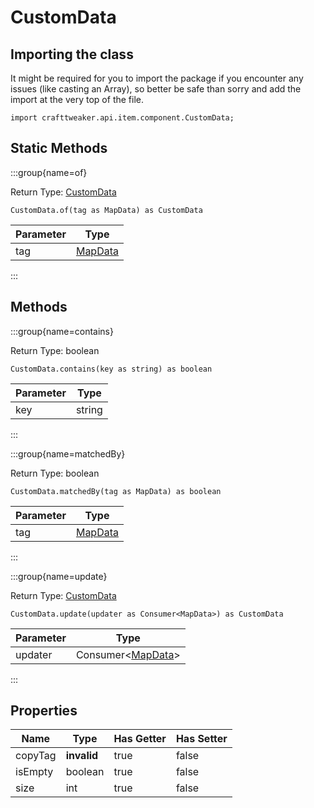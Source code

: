 # CustomData

## Importing the class

It might be required for you to import the package if you encounter any issues (like casting an Array), so better be safe than sorry and add the import at the very top of the file.
```zenscript
import crafttweaker.api.item.component.CustomData;
```


## Static Methods

:::group{name=of}

Return Type: [CustomData](/vanilla/api/item/component/CustomData)

```zenscript
CustomData.of(tag as MapData) as CustomData
```

| Parameter |                 Type                 |
|-----------|--------------------------------------|
| tag       | [MapData](/vanilla/api/data/MapData) |


:::

## Methods

:::group{name=contains}

Return Type: boolean

```zenscript
CustomData.contains(key as string) as boolean
```

| Parameter |  Type  |
|-----------|--------|
| key       | string |


:::

:::group{name=matchedBy}

Return Type: boolean

```zenscript
CustomData.matchedBy(tag as MapData) as boolean
```

| Parameter |                 Type                 |
|-----------|--------------------------------------|
| tag       | [MapData](/vanilla/api/data/MapData) |


:::

:::group{name=update}

Return Type: [CustomData](/vanilla/api/item/component/CustomData)

```zenscript
CustomData.update(updater as Consumer<MapData>) as CustomData
```

| Parameter |                         Type                         |
|-----------|------------------------------------------------------|
| updater   | Consumer&lt;[MapData](/vanilla/api/data/MapData)&gt; |


:::


## Properties

|  Name   |    Type     | Has Getter | Has Setter |
|---------|-------------|------------|------------|
| copyTag | **invalid** | true       | false      |
| isEmpty | boolean     | true       | false      |
| size    | int         | true       | false      |

